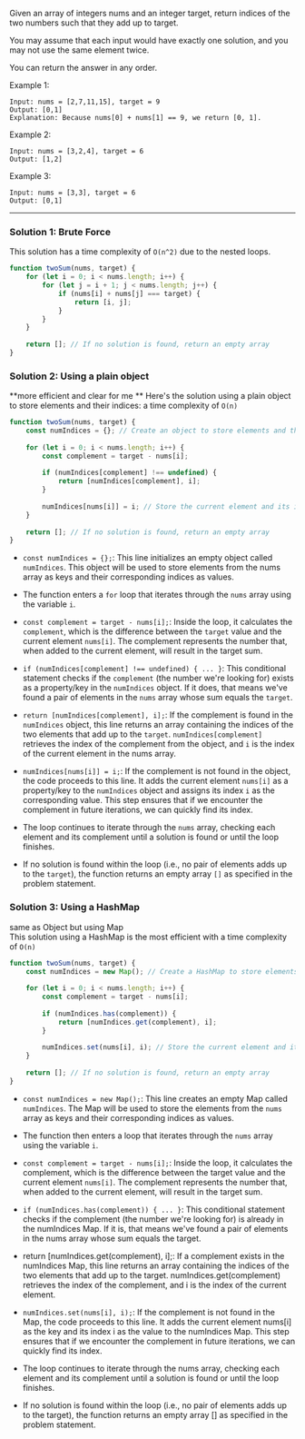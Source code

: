 Given an array of integers nums and an integer target, return indices of the two numbers such that they add up to target.

You may assume that each input would have exactly one solution, and you may not use the same element twice.

You can return the answer in any order.

 

Example 1:
```
Input: nums = [2,7,11,15], target = 9
Output: [0,1]
Explanation: Because nums[0] + nums[1] == 9, we return [0, 1].
```
Example 2:
```
Input: nums = [3,2,4], target = 6
Output: [1,2]
```

Example 3:
```
Input: nums = [3,3], target = 6
Output: [0,1]
```
___
### Solution 1: Brute Force
This solution has a time complexity of ```O(n^2)``` due to the nested loops.
```JavaScript
function twoSum(nums, target) {
    for (let i = 0; i < nums.length; i++) {
        for (let j = i + 1; j < nums.length; j++) {
            if (nums[i] + nums[j] === target) {
                return [i, j];
            }
        }
    }
    
    return []; // If no solution is found, return an empty array
}
```
### Solution 2: Using a plain object
**more efficient and clear for me **
Here's the solution using a plain object to store elements and their indices:  a time complexity of ```O(n)```<br>

```JavaScript
function twoSum(nums, target) {
    const numIndices = {}; // Create an object to store elements and their indices
    
    for (let i = 0; i < nums.length; i++) {
        const complement = target - nums[i];
        
        if (numIndices[complement] !== undefined) {
            return [numIndices[complement], i];
        }
        
        numIndices[nums[i]] = i; // Store the current element and its index
    }
    
    return []; // If no solution is found, return an empty array
}

```

- ```const numIndices = {};```: This line initializes an empty object called ```numIndices```. This object will be used to store elements from the nums array as keys and their corresponding indices as values.

- The function enters a ```for``` loop that iterates through the ```nums``` array using the variable ```i```.

- ```const complement = target - nums[i];```: Inside the loop, it calculates the ```complement```, which is the difference between the ```target``` value and the current element ```nums[i]```. The complement represents the number that, when added to the current element, will result in the target sum.

- ```if (numIndices[complement] !== undefined) { ... }```: This conditional statement checks if the ```complement``` (the number we're looking for) exists as a property/key in the ```numIndices``` object. If it does, that means we've found a pair of elements in the ```nums``` array whose sum equals the ```target```.

- ```return [numIndices[complement], i];```: If the complement is found in the ```numIndices``` object, this line returns an array containing the indices of the two elements that add up to the ```target```. ```numIndices[complement]``` retrieves the index of the complement from the object, and ```i``` is the index of the current element in the nums array.

- ```numIndices[nums[i]] = i;```: If the complement is not found in the object, the code proceeds to this line. It adds the current element ```nums[i]``` as a property/key to the ```numIndices``` object and assigns its index ```i``` as the corresponding value. This step ensures that if we encounter the complement in future iterations, we can quickly find its index.

- The loop continues to iterate through the ```nums``` array, checking each element and its complement until a solution is found or until the loop finishes.

- If no solution is found within the loop (i.e., no pair of elements adds up to the ```target```), the function returns an empty array ```[]``` as specified in the problem statement.

### Solution 3: Using a HashMap
same as Object but using Map<br>
This solution using a HashMap is the most efficient with a time complexity of ```O(n)```<br>

```JavaScript
function twoSum(nums, target) {
    const numIndices = new Map(); // Create a HashMap to store elements and their indices
    
    for (let i = 0; i < nums.length; i++) {
        const complement = target - nums[i];
        
        if (numIndices.has(complement)) {
            return [numIndices.get(complement), i];
        }
        
        numIndices.set(nums[i], i); // Store the current element and its index
    }
    
    return []; // If no solution is found, return an empty array
}
```

- ```const numIndices = new Map();```: This line creates an empty Map called ```numIndices```. The Map will be used to store the elements from the ```nums``` array as keys and their corresponding indices as values.

- The function then enters a loop that iterates through the ```nums``` array using the variable ```i```.

- ```const complement = target - nums[i];```: Inside the loop, it calculates the complement, which is the difference between the target value and the current element ```nums[i]```. The complement represents the number that, when added to the current element, will result in the target sum.

- ```if (numIndices.has(complement)) { ... }```: This conditional statement checks if the complement (the number we're looking for) is already in the numIndices Map. If it is, that means we've found a pair of elements in the nums array whose sum equals the target.

- return [numIndices.get(complement), i];: If a complement exists in the numIndices Map, this line returns an array containing the indices of the two elements that add up to the target. numIndices.get(complement) retrieves the index of the complement, and i is the index of the current element.

- ```numIndices.set(nums[i], i);```: If the complement is not found in the Map, the code proceeds to this line. It adds the current element nums[i] as the key and its index i as the value to the numIndices Map. This step ensures that if we encounter the complement in future iterations, we can quickly find its index.

- The loop continues to iterate through the nums array, checking each element and its complement until a solution is found or until the loop finishes.

- If no solution is found within the loop (i.e., no pair of elements adds up to the target), the function returns an empty array [] as specified in the problem statement.
